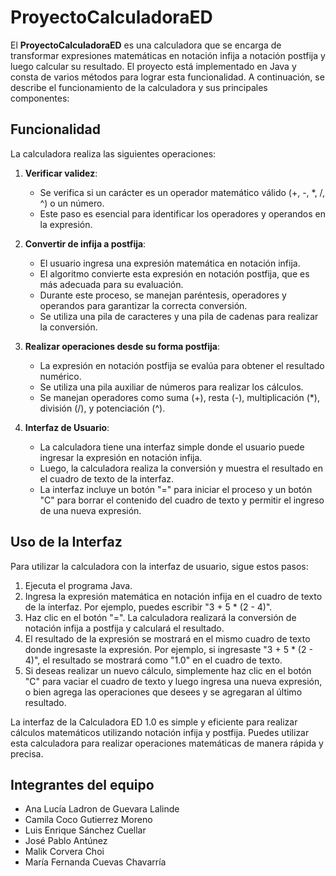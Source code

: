 # ProyectoCalculadoraED

El **ProyectoCalculadoraED** es una calculadora que se encarga de transformar expresiones matemáticas en notación infija a notación postfija y luego calcular su resultado. El proyecto está implementado en Java y consta de varios métodos para lograr esta funcionalidad. A continuación, se describe el funcionamiento de la calculadora y sus principales componentes:

## Funcionalidad

La calculadora realiza las siguientes operaciones:

1. **Verificar validez**:
   - Se verifica si un carácter es un operador matemático válido (+, -, *, /, ^) o un número.
   - Este paso es esencial para identificar los operadores y operandos en la expresión.

2. **Convertir de infija a postfija**:
   - El usuario ingresa una expresión matemática en notación infija.
   - El algoritmo convierte esta expresión en notación postfija, que es más adecuada para su evaluación.
   - Durante este proceso, se manejan paréntesis, operadores y operandos para garantizar la correcta conversión.
   - Se utiliza una pila de caracteres y una pila de cadenas para realizar la conversión.

3. **Realizar operaciones desde su forma postfija**:
   - La expresión en notación postfija se evalúa para obtener el resultado numérico.
   - Se utiliza una pila auxiliar de números para realizar los cálculos.
   - Se manejan operadores como suma (+), resta (-), multiplicación (*), división (/), y potenciación (^).

4. **Interfaz de Usuario**:
   - La calculadora tiene una interfaz simple donde el usuario puede ingresar la expresión en notación infija.
   - Luego, la calculadora realiza la conversión y muestra el resultado en el cuadro de texto de la interfaz.
   - La interfaz incluye un botón "=" para iniciar el proceso y un botón "C" para borrar el contenido del cuadro de texto y permitir el ingreso de una nueva expresión.

## Uso de la Interfaz

Para utilizar la calculadora con la interfaz de usuario, sigue estos pasos:

1. Ejecuta el programa Java.
2. Ingresa la expresión matemática en notación infija en el cuadro de texto de la interfaz. Por ejemplo, puedes escribir "3 + 5 * (2 - 4)".
3. Haz clic en el botón "=". La calculadora realizará la conversión de notación infija a postfija y calculará el resultado.
4. El resultado de la expresión se mostrará en el mismo cuadro de texto donde ingresaste la expresión. Por ejemplo, si ingresaste "3 + 5 * (2 - 4)", el resultado se mostrará como "1.0" en el cuadro de texto.
5. Si deseas realizar un nuevo cálculo, simplemente haz clic en el botón "C" para vaciar el cuadro de texto y luego ingresa una nueva expresión, o bien agrega las operaciones que desees y se agregaran al último resultado.

La interfaz de la Calculadora ED 1.0 es simple y eficiente para realizar cálculos matemáticos utilizando notación infija y postfija. Puedes utilizar esta calculadora para realizar operaciones matemáticas de manera rápida y precisa.

## Integrantes del equipo

- Ana Lucía Ladron de Guevara Lalinde
- Camila Coco Gutierrez Moreno
- Luis Enrique Sánchez Cuellar
- José Pablo Antúnez 
- Malik Corvera Choi 
- María Fernanda Cuevas Chavarría

